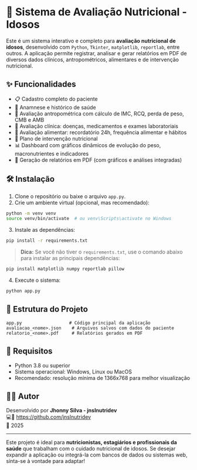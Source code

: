 # 🥦 Sistema de Avaliação Nutricional - Idosos

Este é um sistema interativo e completo para **avaliação nutricional de idosos**, desenvolvido com `Python`, `Tkinter`, `matplotlib`, `reportlab`, entre outros. A aplicação permite registrar, analisar e gerar relatórios em PDF de diversos dados clínicos, antropométricos, alimentares e de intervenção nutricional.

## ✨ Funcionalidades

-   📋 Cadastro completo do paciente
-   🧠 Anamnese e histórico de saúde
-   📏 Avaliação antropométrica com cálculo de IMC, RCQ, perda de peso, CMB e AMB
-   💊 Avaliação clínica: doenças, medicamentos e exames laboratoriais
-   🥗 Avaliação alimentar: recordatório 24h, frequência alimentar e hábitos
-   🎯 Plano de intervenção nutricional
-   📊 Dashboard com gráficos dinâmicos de evolução do peso, macronutrientes e indicadores
-   📄 Geração de relatórios em PDF (com gráficos e análises integradas)

## 🛠️ Instalação

1. Clone o repositório ou baixe o arquivo `app.py`.
2. Crie um ambiente virtual (opcional, mas recomendado):

```bash
python -m venv venv
source venv/bin/activate  # ou venv\Scripts\activate no Windows
```

3. Instale as dependências:

```bash
pip install -r requirements.txt
```

> **Dica:** Se você não tiver o `requirements.txt`, use o comando abaixo para instalar as principais dependências:

```bash
pip install matplotlib numpy reportlab pillow
```

4. Execute o sistema:

```bash
python app.py
```

## 📁 Estrutura do Projeto

```
app.py                  # Código principal da aplicação
avaliacao_<nome>.json    # Arquivos salvos com dados do paciente
relatorio_<nome>.pdf     # Relatórios gerados em PDF
```

## 📌 Requisitos

-   Python 3.8 ou superior
-   Sistema operacional: Windows, Linux ou MacOS
-   Recomendado: resolução mínima de 1366x768 para melhor visualização

## 👨‍💻 Autor

Desenvolvido por **Jhonny Silva - jnslnutridev**  
💻🔗 https://github.com/jnslnutridev  
📅 2025

---

Este projeto é ideal para **nutricionistas, estagiários e profissionais da saúde** que trabalham com o cuidado nutricional de idosos. Se desejar expandir a aplicação ou integrá-la com bancos de dados ou sistemas web, sinta-se à vontade para adaptar!
